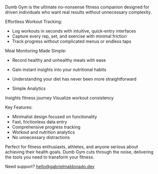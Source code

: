 Dumb Gym is the ultimate no-nonsense fitness companion designed for driven individuals who want real results without unnecessary complexity.

Effortless Workout Tracking:

- Log workouts in seconds with intuitive, quick-entry interfaces
- Capture every rep, set, and exercise with minimal friction
- Track progress without complicated menus or endless taps

Meal Monitoring Made Simple:

- Record healthy and unhealthy meals with ease
- Gain instant insights into your nutritional habits
- Understanding your diet has never been more straightforward

- Simple Analytics

Insights fitness journey
Visualize workout consistency

Key Features:

- Minimalist design focused on functionality
- Fast, frictionless data entry
- Comprehensive progress tracking
- Workout and nutrition analytics
- No unnecessary distractions

Perfect for fitness enthusiasts, athletes, and anyone serious about achieving their health goals. Dumb Gym cuts through the noise, delivering the tools you need to transform your fitness.

Need support? hello@gabrielmaldonado.dev
